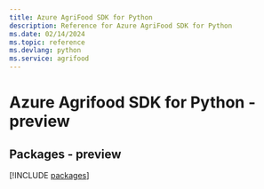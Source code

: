 ```yaml
---
title: Azure AgriFood SDK for Python
description: Reference for Azure AgriFood SDK for Python
ms.date: 02/14/2024
ms.topic: reference
ms.devlang: python
ms.service: agrifood
---
```

# Azure Agrifood SDK for Python - preview
## Packages - preview
[!INCLUDE [packages](agrifood-index.md)]